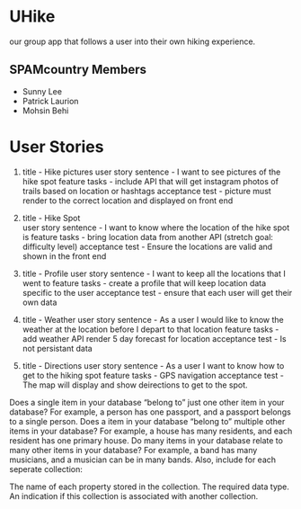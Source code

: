 # UHike

our group app that follows a user into their own hiking experience.

## SPAMcountry Members

- Sunny Lee
- Patrick Laurion
- Mohsin Behi

# User Stories

1. title - Hike pictures
    user story sentence - I want to see pictures of the hike spot
    feature tasks - include API that will get instagram photos of trails based on location or hashtags
    acceptance test - picture must render to the correct location and displayed on front end

2. title - Hike Spot  
    user story sentence - I want to know where the location of the hike spot is
    feature tasks - bring location data from another API (stretch goal: difficulty level)
    acceptance test - Ensure the locations are valid and shown in the front end

3. title - Profile
    user story sentence - I want to keep all the locations that I went to
    feature tasks - create a profile that will keep location data specific to the user
    acceptance test - ensure that each user will get their own data

4. title - Weather
    user story sentence - As a user I would like to know the weather at the location before I depart to that location
    feature tasks - add weather API render 5 day forecast for location
    acceptance test - Is not persistant data

5. title - Directions
    user story sentence - As a user I want to know how to get to the hiking spot
    feature tasks - GPS navigation
    acceptance test - The map will display and show deirections to get to the spot.

Does a single item in your database “belong to” just one other item in your database? For example, a person has one passport, and a passport belongs to a single person.
Does a item in your database “belong to” multiple other items in your database? For example, a house has many residents, and each resident has one primary house.
Do many items in your database relate to many other items in your database? For example, a band has many musicians, and a musician can be in many bands.
Also, include for each seperate collection:

The name of each property stored in the collection.
The required data type.
An indication if this collection is associated with another collection.
